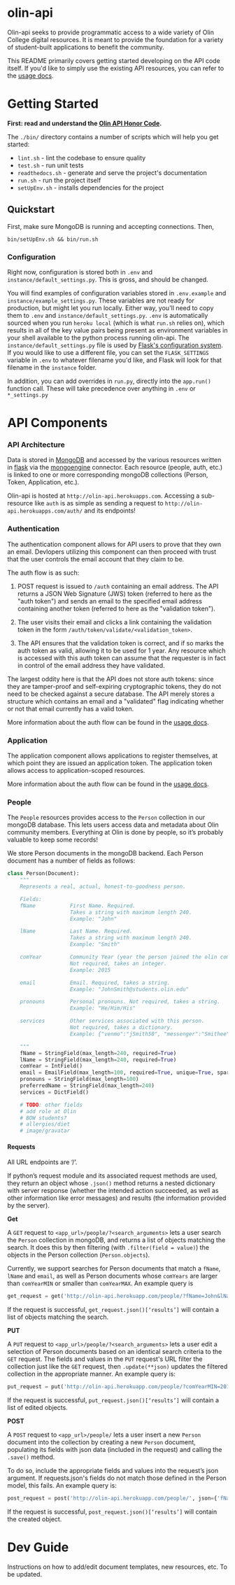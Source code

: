 # olin-api

Olin-api seeks to provide programmatic access to a wide variety of Olin College digital resources. It is meant to provide the foundation for a variety of student-built applications to benefit the community.

This README primarily covers getting started developing on the API code itself. If you'd like to simply use the existing API resources, you can refer to the [usage docs](http://olin-api.readthedocs.io).

# Getting Started

**First: read and understand the [Olin API Honor Code](HONOR-CODE.md).**

The `./bin/` directory contains a number of scripts which will help you get started:

 - `lint.sh` - lint the codebase to ensure quality
 - `test.sh` - run unit tests
 - `readthedocs.sh` - generate and serve the project's documentation
 - `run.sh` - run the project itself
 - `setUpEnv.sh` - installs dependencies for the project

## Quickstart

First, make sure MongoDB is running and accepting connections. Then,

`bin/setUpEnv.sh && bin/run.sh`

### Configuration

Right now, configuration is stored both in `.env` and `instance/default_settings.py`. This is gross, and should be changed.

You will find examples of configuration variables stored in `.env.example` and `instance/example_settings.py`. These variables are not ready for production, but might let you run locally. Either way, you'll need to copy them to `.env` and `instance/default_settings.py`. `.env` is automatically sourced when you run `heroku local` (which is what `run.sh` relies on), which results in all of the key value pairs being present as environment variables in your shell available to the python process running olin-api. The `instance/default_settings.py` file is used by [Flask's configuration system](http://flask.pocoo.org/docs/0.12/config/). If you would like to use a different file, you can set the `FLASK_SETTINGS` variable in `.env` to whatever filename you'd like, and Flask will look for that filename in the `instance` folder.

In addition, you can add overrides in `run.py`, directly into the `app.run()` function call. These will take precedence over anything in `.env` or `*_settings.py`


# API Components

### API Architecture

Data is stored in [MongoDB](https://www.mongodb.com/) and accessed by the various resources written in [flask](http://flask.pocoo.org/) via the [mongoengine](http://mongoengine.org/) connector. Each resource (people, auth, etc.) is linked to one or more corresponding mongoDB collections (Person, Token, Application, etc.).

Olin-api is hosted at `http://olin-api.herokuapps.com`. Accessing a sub-resource like `auth` is as simple as sending a request to `http://olin-api.herokuapps.com/auth/` and its endpoints!

### Authentication

The authentication component allows for API users to prove that they own an email. Devlopers utilizing this component can then proceed with trust that the user controls the email account that they claim to be.

The auth flow is as such:

1. POST request is issued to `/auth` containing an email address. The API returns a JSON Web Signature (JWS) token (referred to here as the "auth token") and sends an email to the specified email address containing another token (referred to here as the "validation token").

2. The user visits their email and clicks a link containing the validation token in the form `/auth/token/validate/<validation_token>`.

3. The API ensures that the validation token is correct, and if so marks the auth token as valid, allowing it to be used for 1 year. Any resource which is accessed with this auth token can assume that the requester is in fact in control of the email address they have validated.

The largest oddity here is that the API does not store auth tokens: since they are tamper-proof and self-expiring cryptographic tokens, they do not need to be checked against a secure database. The API merely stores a structure which contains an email and a "validated" flag indicating whether or not that email currently has a valid token.

More information about the auth flow can be found in the [usage docs](http://olin-api.readthedocs.io).


### Application

The application component allows applications to register themselves, at which point they are issued an application token. The application token allows access to application-scoped resources.

More information about the auth flow can be found in the [usage docs](http://olin-api.readthedocs.io).

### People

The `People` resources provides access to the `Person` collection in our mongoDB database. This lets users access data and metadata about Olin community members. Everything at Olin is done by people, so it’s probably valuable to keep some records!

We store Person documents in the mongoDB backend. Each Person document has a number of fields as follows:
```python
class Person(Document):
    """
    Represents a real, actual, honest-to-goodness person.

    Fields:
    fName           First Name. Required.
                    Takes a string with maximum length 240.
                    Example: "John"

    lName           Last Name. Required.
                    Takes a string with maximum length 240.
                    Example: "Smith"

    comYear         Community Year (year the person joined the olin community)
                    Not required, takes an integer.
                    Example: 2015

    email           Email. Required, takes a string.
                    Example: "JohnSmith@students.olin.edu"

    pronouns        Personal pronouns. Not required, takes a string.
                    Example: "He/Him/His"

    services        Other services associated with this person.
                    Not required, takes a dictionary.
                    Example: {"venmo":"jSmith50", "messenger":"Smithee"}

    """
    fName = StringField(max_length=240, required=True)
    lName = StringField(max_length=240, required=True)
    comYear = IntField()
    email = EmailField(max_length=100, required=True, unique=True, sparse=True)
    pronouns = StringField(max_length=100)
    preferredName = StringField(max_length=240)
    services = DictField()

    # TODO: other fields
    # add role at Olin
    # BOW students?
    # allergies/diet
    # image/gravatar
```

#### Requests

All URL endpoints are ‘/’. 

If python’s request module and its associated request methods are used, they return an object whose `.json()` method returns a nested dictionary with server response (whether the intended action succeeded, as well as other information like error messages) and results (the information provided by the server).

**Get**

A `GET` request to `<app_url>/people/?<search_arguments>` lets a user search the `Person` collection in mongoDB, and returns a list of objects matching the search. It does this by  then filtering (with `.filter(field = value)`) the objects in the Person collection (`Person.objects`).

Currently, we support searches for Person documents that match a `fName`, `lName` and `email`, as well as Person documents whose `comYears` are larger than `comYearMIN` or smaller than `comYearMAX`. An example query is 
```python
get_request = get('http://olin-api.herokuapp.com/people/?fName=John&lName=Doe&comYearMIN=2015&comYearMAX=2016')
```
If the request is successful, `get_request.json()[‘results’]` will contain a list of objects matching the search.


**PUT**

A `PUT` request to `<app_url>/people/?<search_arguments>` lets a user edit a selection of Person documents based on an identical search criteria to the `GET` request. The fields and values in the `PUT` request's URL filter the collection just like the `GET` request, then `.update(**json)` updates the filtered collection in the appropriate manner. An example query is:
```python
put_request = put('http://olin-api.herokuapp.com/people/?comYearMIN=2018&comYearMAX=2018', json={'comYear':2019})
```
If the request is successful, `put_request.json()[‘results’]` will contain a list of edited objects.


**POST**

A `POST` request to `<app_url>/people/` lets a user insert a new `Person` document into the collection by creating a new `Person` document, populating its fields with json data (included in the request) and calling the `.save()` method.

To do so, include the appropriate fields and values into the request’s json argument. If requests.json's fields do not match those defined in the Person model, this fails. An example query is: 
```python
post_request = post('http://olin-api.herokuapp.com/people/', json={'fName':'Abraham','lName':'Brown','comYear':2018, 'preferredName':'Abe', 'email':'AbeBrown@students.olin.edu'})
```

If the request is successful, `post_request.json()[‘results’]` will contain the created object.


# Dev Guide

Instructions on how to add/edit document templates, new resources, etc. To be updated.
